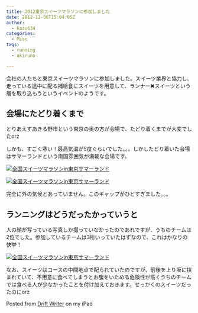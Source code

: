 ```yaml
---
title: 2012東京スイーツマラソンに参加しました
date: 2012-12-06T15:04:05Z
author:
  - kazu634
categories:
  - Misc
tags:
  - running
  - akiruno

---
```

会社の人たちと東京スイーツマラソンに参加しました。スイーツ業界と協力し、走っている途中に配る補給食にスイーツを用意して、ランナー✖スイーツという層を取り込もうというイベントのようです。

## 会場にたどり着くまで

とりあえずあきる野市という東京の奥の方が会場で、たどり着くまでが大変でしたorz

しかも、すごく寒い！最高気温が5度ぐらいでした。。。しかしたどり着いた会場はサマーランドという南国雰囲気が満載な会場です。

<a href="http://www.flickr.com/photos/42332031@N02/8236975551/in/set-72157632153483014" onclick="__gaTracker('send', 'event', 'outbound-article', 'http://www.flickr.com/photos/42332031@N02/8236975551/in/set-72157632153483014', '');" class="dpad-flickr-img" title="全国スイーツマラソンin東京サマーランド"><img src="http://farm9.staticflickr.com/8208/8236975551_9415ab4eaa.jpg" alt="全国スイーツマラソンin東京サマーランド" /></a>

<a href="http://www.flickr.com/photos/42332031@N02/8238049916/in/set-72157632153483014" onclick="__gaTracker('send', 'event', 'outbound-article', 'http://www.flickr.com/photos/42332031@N02/8238049916/in/set-72157632153483014', '');" class="dpad-flickr-img" title="全国スイーツマラソンin東京サマーランド"><img src="http://farm9.staticflickr.com/8345/8238049916_8e6ef65885.jpg" alt="全国スイーツマラソンin東京サマーランド" /></a>

完全に外の気候とあっていません。このギャップがひどすぎました。。。

<!--more-->

## ランニングはどうだったかっていうと

人の顔が写っている写真しか撮っていなかったのであれですが、うちのチームは2位でした。参加しているチームは3桁いっていたはずなので、これはかなりの快挙！

<a href="http://www.flickr.com/photos/42332031@N02/8238051638/in/photostream" onclick="__gaTracker('send', 'event', 'outbound-article', 'http://www.flickr.com/photos/42332031@N02/8238051638/in/photostream', '');" class="dpad-flickr-img" title="全国スイーツマラソンin東京サマーランド"><img src="http://farm9.staticflickr.com/8197/8238051638_2fa3bfc5a0.jpg" alt="全国スイーツマラソンin東京サマーランド" /></a>

なお、スイーツはコースの中間地点で配られていたのですが、前後を上り坂に挟まれていて、不用意に食べてしまうとお腹をいためる危険性が高くうちのチームでは食べる人が少なかったことを付け加えておきます。せっかくのスイーツだったのにorz

<span class="dpad_signature">Posted from <a href="http://dpad.drikin.com/" onclick="__gaTracker('send', 'event', 'outbound-article', 'http://dpad.drikin.com/', 'Drift Writer');" target="_blank">Drift Writer</a> on my iPad</span>
